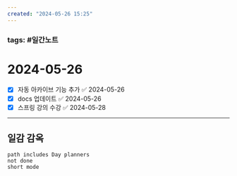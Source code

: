 ```yaml
---
created: "2024-05-26 15:25"
---
```


### tags: #일간노트
  
# 2024-05-26 
- [x] 자동 아카이브 기능 추가 ✅ 2024-05-26
- [x] docs 업데이트 ✅ 2024-05-26
- [x] 스프링 강의 수강 ✅ 2024-05-28

---  
## 일감 감옥  
```tasks  
path includes Day planners
not done  
short mode  
```